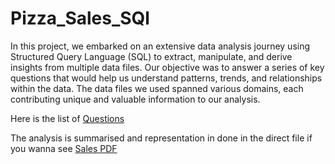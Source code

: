 # Pizza_Sales_SQl

<p> In this project, we embarked on an extensive data
analysis journey using Structured Query Language
(SQL) to extract, manipulate, and derive insights
from multiple data files. Our objective was to
answer a series of key questions that would help us
understand patterns, trends, and relationships
within the data. The data files we used spanned
various domains, each contributing unique and
valuable information to our analysis. </p>

Here is the list of <a href = "https://github.com/codesid7/Pizza_Sales_SQL/blob/f8307321b8d28880737149212b54b67b92999f96/Pizza_Sales/Pizza_Sales_Questions.txt"> Questions </a> 

The analysis is summarised and representation in done in the direct file if you wanna see <a href ="https://github.com/codesid7/Pizza_Sales_SQL/blob/295d6a48d31a6e6be732896d1a5c3c1bb6d46a66/Pizza_Sales_SQL.pdf"> Sales PDF </a>
